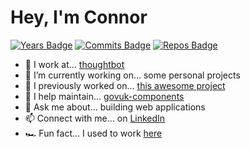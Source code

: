 # Hey, I'm Connor

[![Years Badge](https://badges.pufler.dev/years/cpjmcquillan)](https://badges.pufler.dev)
[![Commits Badge](https://badges.pufler.dev/commits/all/cpjmcquillan)](https://badges.pufler.dev)
[![Repos Badge](https://badges.pufler.dev/repos/cpjmcquillan)](https://badges.pufler.dev)

- 🤖 I work at... [thoughtbot](https://thoughtbot.com)
- 🔭 I’m currently working on... some personal projects
- 🚀 I previously worked on... [this awesome project](https://github.com/DFE-Digital/teaching-vacancies)
- 🌱 I help maintain... [govuk-components](https://github.com/DFE-Digital/govuk-components)
- 💬 Ask me about... building web applications
- 📫 Connect with me... on [LinkedIn](https://www.linkedin.com/in/cpjmcquillan)
- 🏎️ Fun fact... I used to work [here](https://www.scuderiaalphatauri.com/en)
